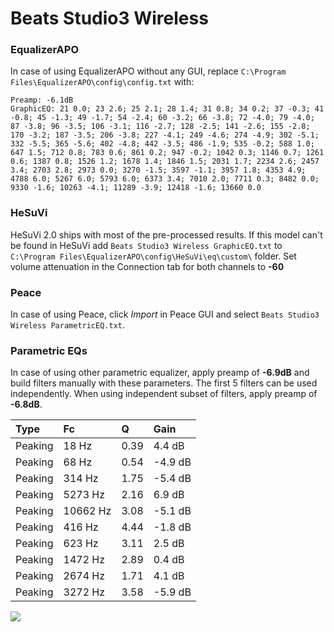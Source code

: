 # Beats Studio3 Wireless

### EqualizerAPO
In case of using EqualizerAPO without any GUI, replace `C:\Program Files\EqualizerAPO\config\config.txt`
with:
```
Preamp: -6.1dB
GraphicEQ: 21 0.0; 23 2.6; 25 2.1; 28 1.4; 31 0.8; 34 0.2; 37 -0.3; 41 -0.8; 45 -1.3; 49 -1.7; 54 -2.4; 60 -3.2; 66 -3.8; 72 -4.0; 79 -4.0; 87 -3.8; 96 -3.5; 106 -3.1; 116 -2.7; 128 -2.5; 141 -2.6; 155 -2.8; 170 -3.2; 187 -3.5; 206 -3.8; 227 -4.1; 249 -4.6; 274 -4.9; 302 -5.1; 332 -5.5; 365 -5.6; 402 -4.8; 442 -3.5; 486 -1.9; 535 -0.2; 588 1.0; 647 1.5; 712 0.8; 783 0.6; 861 0.2; 947 -0.2; 1042 0.3; 1146 0.7; 1261 0.6; 1387 0.8; 1526 1.2; 1678 1.4; 1846 1.5; 2031 1.7; 2234 2.6; 2457 3.4; 2703 2.8; 2973 0.0; 3270 -1.5; 3597 -1.1; 3957 1.8; 4353 4.9; 4788 6.0; 5267 6.0; 5793 6.0; 6373 3.4; 7010 2.0; 7711 0.3; 8482 0.0; 9330 -1.6; 10263 -4.1; 11289 -3.9; 12418 -1.6; 13660 0.0
```

### HeSuVi
HeSuVi 2.0 ships with most of the pre-processed results. If this model can't be found in HeSuVi add
`Beats Studio3 Wireless GraphicEQ.txt` to `C:\Program Files\EqualizerAPO\config\HeSuVi\eq\custom\` folder.
Set volume attenuation in the Connection tab for both channels to **-60**

### Peace
In case of using Peace, click *Import* in Peace GUI and select `Beats Studio3 Wireless ParametricEQ.txt`.

### Parametric EQs
In case of using other parametric equalizer, apply preamp of **-6.9dB** and build filters manually
with these parameters. The first 5 filters can be used independently.
When using independent subset of filters, apply preamp of **-6.8dB**.

| Type    | Fc       |    Q | Gain    |
|:--------|:---------|:-----|:--------|
| Peaking | 18 Hz    | 0.39 | 4.4 dB  |
| Peaking | 68 Hz    | 0.54 | -4.9 dB |
| Peaking | 314 Hz   | 1.75 | -5.4 dB |
| Peaking | 5273 Hz  | 2.16 | 6.9 dB  |
| Peaking | 10662 Hz | 3.08 | -5.1 dB |
| Peaking | 416 Hz   | 4.44 | -1.8 dB |
| Peaking | 623 Hz   | 3.11 | 2.5 dB  |
| Peaking | 1472 Hz  | 2.89 | 0.4 dB  |
| Peaking | 2674 Hz  | 1.71 | 4.1 dB  |
| Peaking | 3272 Hz  | 3.58 | -5.9 dB |

![](https://raw.githubusercontent.com/jaakkopasanen/AutoEq/master/results/rtings/rtings/Beats%20Studio3%20Wireless/Beats%20Studio3%20Wireless.png)